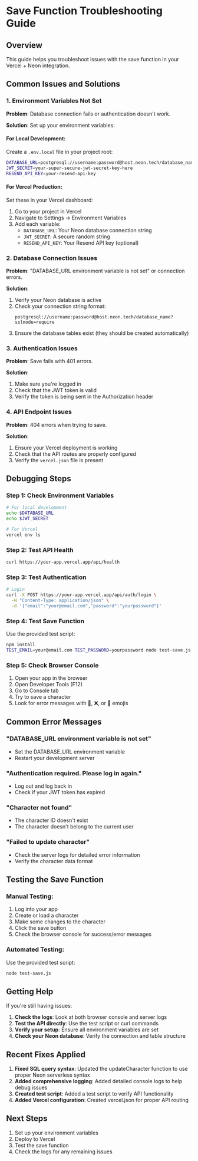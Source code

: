# Save Function Troubleshooting Guide

## Overview
This guide helps you troubleshoot issues with the save function in your Vercel + Neon integration.

## Common Issues and Solutions

### 1. Environment Variables Not Set
**Problem**: Database connection fails or authentication doesn't work.

**Solution**: Set up your environment variables:

#### For Local Development:
Create a `.env.local` file in your project root:
```bash
DATABASE_URL=postgresql://username:password@host.neon.tech/database_name?sslmode=require
JWT_SECRET=your-super-secure-jwt-secret-key-here
RESEND_API_KEY=your-resend-api-key
```

#### For Vercel Production:
Set these in your Vercel dashboard:
1. Go to your project in Vercel
2. Navigate to Settings → Environment Variables
3. Add each variable:
   - `DATABASE_URL`: Your Neon database connection string
   - `JWT_SECRET`: A secure random string
   - `RESEND_API_KEY`: Your Resend API key (optional)

### 2. Database Connection Issues
**Problem**: "DATABASE_URL environment variable is not set" or connection errors.

**Solution**:
1. Verify your Neon database is active
2. Check your connection string format:
   ```
   postgresql://username:password@host.neon.tech/database_name?sslmode=require
   ```
3. Ensure the database tables exist (they should be created automatically)

### 3. Authentication Issues
**Problem**: Save fails with 401 errors.

**Solution**:
1. Make sure you're logged in
2. Check that the JWT token is valid
3. Verify the token is being sent in the Authorization header

### 4. API Endpoint Issues
**Problem**: 404 errors when trying to save.

**Solution**:
1. Ensure your Vercel deployment is working
2. Check that the API routes are properly configured
3. Verify the `vercel.json` file is present

## Debugging Steps

### Step 1: Check Environment Variables
```bash
# For local development
echo $DATABASE_URL
echo $JWT_SECRET

# For Vercel
vercel env ls
```

### Step 2: Test API Health
```bash
curl https://your-app.vercel.app/api/health
```

### Step 3: Test Authentication
```bash
# Login
curl -X POST https://your-app.vercel.app/api/auth/login \
  -H "Content-Type: application/json" \
  -d '{"email":"your@email.com","password":"yourpassword"}'
```

### Step 4: Test Save Function
Use the provided test script:
```bash
npm install
TEST_EMAIL=your@email.com TEST_PASSWORD=yourpassword node test-save.js
```

### Step 5: Check Browser Console
1. Open your app in the browser
2. Open Developer Tools (F12)
3. Go to Console tab
4. Try to save a character
5. Look for error messages with 🔄, ❌, or 📡 emojis

## Common Error Messages

### "DATABASE_URL environment variable is not set"
- Set the DATABASE_URL environment variable
- Restart your development server

### "Authentication required. Please log in again."
- Log out and log back in
- Check if your JWT token has expired

### "Character not found"
- The character ID doesn't exist
- The character doesn't belong to the current user

### "Failed to update character"
- Check the server logs for detailed error information
- Verify the character data format

## Testing the Save Function

### Manual Testing:
1. Log into your app
2. Create or load a character
3. Make some changes to the character
4. Click the save button
5. Check the browser console for success/error messages

### Automated Testing:
Use the provided test script:
```bash
node test-save.js
```

## Getting Help

If you're still having issues:

1. **Check the logs**: Look at both browser console and server logs
2. **Test the API directly**: Use the test script or curl commands
3. **Verify your setup**: Ensure all environment variables are set
4. **Check your Neon database**: Verify the connection and table structure

## Recent Fixes Applied

1. **Fixed SQL query syntax**: Updated the updateCharacter function to use proper Neon serverless syntax
2. **Added comprehensive logging**: Added detailed console logs to help debug issues
3. **Created test script**: Added a test script to verify API functionality
4. **Added Vercel configuration**: Created vercel.json for proper API routing

## Next Steps

1. Set up your environment variables
2. Deploy to Vercel
3. Test the save function
4. Check the logs for any remaining issues